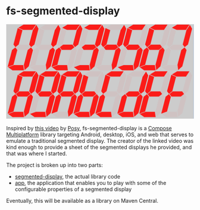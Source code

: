 # fs-segmented-display

![large screenshot](./docs/images/screenshot.png)

Inspired by [this video](https://www.youtube.com/watch?v=RTB5XhjbgZA) by [Posy](https://www.youtube.com/@PosyMusic), fs-segmented-display is a [Compose Multiplatform](https://www.jetbrains.com/lp/compose-multiplatform/) library targeting Android, desktop, iOS, and web that serves to emulate a traditional segmented display. The creator of the linked video was kind enough to provide a sheet of the segmented displays he provided, and that was where I started.

The project is broken up into two parts:
* [segmented-display](segmented-display/README.md), the actual library code
* [app](app/README.md), the application that enables you to play with some of the configurable properties of a segmented display

Eventually, this will be available as a library on Maven Central.